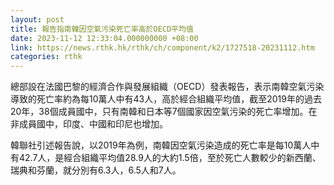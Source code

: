 ```yaml
---
layout: post
title: 報告指南韓因空氣污染死亡率高於OECD平均值
date: 2023-11-12 12:33:04.000000000 +08:00
link: https://news.rthk.hk/rthk/ch/component/k2/1727518-20231112.htm
categories: rthk
---
```


總部設在法國巴黎的經濟合作與發展組織（OECD）發表報告，表示南韓空氣污染導致的死亡率約為每10萬人中有43人，高於經合組織平均值，截至2019年的過去20年，38個成員國中，只有南韓和日本等7個國家因空氣污染的死亡率增加。在非成員國中，印度、中國和印尼也增加。

韓聯社引述報告說，以2019年為例，南韓因空氣污染造成的死亡率是每10萬人中有42.7人，是經合組織平均值28.9人的大約1.5倍，至於死亡人數較少的新西蘭、瑞典和芬蘭，就分別有6.3人，6.5人和7人。
